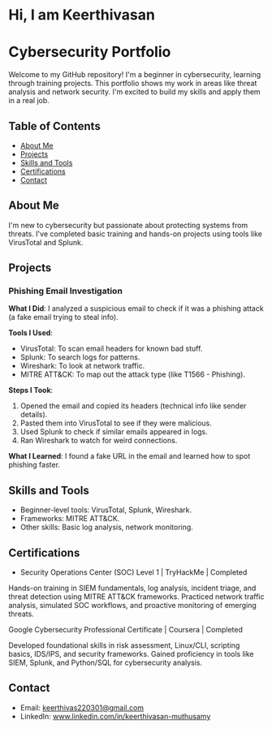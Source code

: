 # Hi, I am Keerthivasan
# Cybersecurity Portfolio

Welcome to my GitHub repository! I'm a beginner in cybersecurity, learning through training projects. This portfolio shows my work in areas like threat analysis and network security. I'm excited to build my skills and apply them in a real job.

## Table of Contents
- [About Me](#about-me)
- [Projects](#projects)
- [Skills and Tools](#skills-and-tools)
- [Certifications](#certifications)
- [Contact](#contact)

## About Me
I'm new to cybersecurity but passionate about protecting systems from threats. I've completed basic training and hands-on projects using tools like VirusTotal and Splunk.

## Projects

### Phishing Email Investigation
**What I Did**: I analyzed a suspicious email to check if it was a phishing attack (a fake email trying to steal info).

**Tools I Used**:
- VirusTotal: To scan email headers for known bad stuff.
- Splunk: To search logs for patterns.
- Wireshark: To look at network traffic.
- MITRE ATT&CK: To map out the attack type (like T1566 - Phishing).

**Steps I Took**:
1. Opened the email and copied its headers (technical info like sender details).
2. Pasted them into VirusTotal to see if they were malicious.
3. Used Splunk to check if similar emails appeared in logs.
4. Ran Wireshark to watch for weird connections.

**What I Learned**: I found a fake URL in the email and learned how to spot phishing faster.

## Skills and Tools
- Beginner-level tools: VirusTotal, Splunk, Wireshark.
- Frameworks: MITRE ATT&CK.
- Other skills: Basic log analysis, network monitoring.

## Certifications
- Security Operations Center (SOC) Level 1 | TryHackMe | Completed

Hands-on training in SIEM fundamentals, log analysis, incident triage, and threat detection using MITRE ATT&CK frameworks. Practiced network traffic analysis, simulated SOC workflows, and proactive monitoring of emerging threats.

Google Cybersecurity Professional Certificate | Coursera | Completed 

Developed foundational skills in risk assessment, Linux/CLI, scripting basics, IDS/IPS, and security frameworks. Gained proficiency in tools like SIEM, Splunk, and Python/SQL for cybersecurity analysis.

## Contact
- Email: keerthivas220301@gmail.com
- LinkedIn: www.linkedin.com/in/keerthivasan-muthusamy
